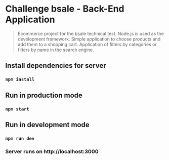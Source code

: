 # Challenge bsale - Back-End Application

> Ecommerce project for the bsale technical test. Node.js is used as the development framework.
> Simple application to choose products and add them to a shopping cart.
> Application of filters by categories or filters by name in the search engine.

## Install dependencies for server 

### `npm install`
## Run in production mode

### `npm start`
## Run in development mode
### `npm run dev`

### Server runs on http://localhost:3000

